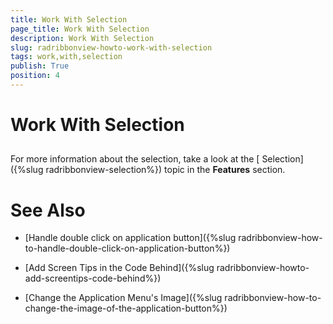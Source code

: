 ```yaml
---
title: Work With Selection
page_title: Work With Selection
description: Work With Selection
slug: radribbonview-howto-work-with-selection
tags: work,with,selection
publish: True
position: 4
---
```


# Work With Selection



## 

For more information about the selection, take a look at the [ Selection]({%slug radribbonview-selection%}) topic in the __Features__ section.

# See Also

 * [Handle double click on application button]({%slug radribbonview-how-to-handle-double-click-on-application-button%})

 * [Add Screen Tips in the Code Behind]({%slug radribbonview-howto-add-screentips-code-behind%})

 * [Change the Application Menu's Image]({%slug radribbonview-how-to-change-the-image-of-the-application-button%})
